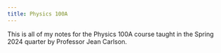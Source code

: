 ```yaml
---
title: Physics 100A
---
```


This is all of my notes for the Physics 100A course taught in the Spring 2024 quarter by Professor Jean Carlson.
